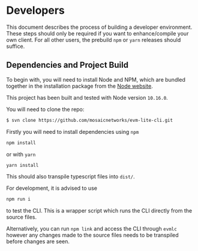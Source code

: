 # Developers

This document describes the process of building a developer environment. These steps should only be required if you want to enhance/compile your own client. For all other users, the prebuild `npm` or `yarn` releases should suffice.

## Dependencies and Project Build

To begin with, you will need to install Node and NPM, which are bundled together in the installation package from the [Node website](https://nodejs.org/en/).

This project has been built and tested with Node version `10.16.0`.

You will need to clone the repo:

```bash
$ svn clone https://github.com/mosaicnetworks/evm-lite-cli.git
```

Firstly you will need to install dependencies using `npm`

```bash
npm install
```

or with `yarn`

```bash
yarn install
```

This should also transpile typescript files into `dist/`.

For development, it is advised to use

```bash
npm run i
```

to test the CLI. This is a wrapper script which runs the CLI directly from the source files.

Alternatively, you can run `npm link` and access the CLI through `evmlc` however any changes made to the source files needs to be transpiled before changes are seen.
